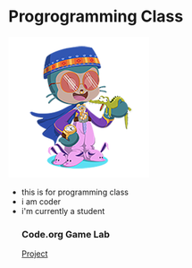 # Progrogramming Class
![Octocat](https://github.com/shenoya25/programming/blob/955291cb711b01418d44066b1191dd1770db0443/resizecat.png)
- this is for programming class
- i am coder
- i'm currently a student
  ### Code.org Game Lab
  [Project]([https.shenoya25.github.io/robhat/)

